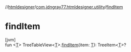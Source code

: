 //[htmldesigner](../../index.md)/[com.jdngray77.htmldesigner.utility](index.md)/[findItem](find-item.md)

# findItem

[jvm]\
fun &lt;[T](find-item.md)&gt; TreeTableView&lt;[T](find-item.md)&gt;.[findItem](find-item.md)(item: [T](find-item.md)): TreeItem&lt;[T](find-item.md)&gt;?
